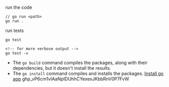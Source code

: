 run the code

```
// go run <path>
go run .
```

run tests

```
go test

<!-- for more verbose output -->
go test -v
```

- The `go build` command compiles the packages, along with their dependencies, but it doesn't install the results.
- The `go install` command compiles and installs the packages.
  [Install go app](https://go.dev/doc/tutorial/compile-install)
  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
